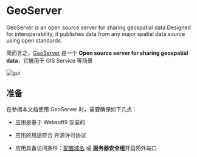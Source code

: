 # GeoServer

GeoServer is an open source server for sharing geospatial data.Designed for interoperability, it publishes data from any major spatial data source using open standards.

简而言之，[GeoServer](https://geoserver.org/) 是一个 **Open source server for sharing geospatial data**，它被用于 GIS Service  等场景


![gui](https://libs.websoft9.com/Websoft9/DocsPicture/zh/geoserver/geoserver-gui-websoft9.png)


## 准备

在参阅本文档使用 GeoServer 时，需要确保如下几点：

- 应用是基于 Websoft9 安装的

- 应用的用途符合 [](https://www.mongodb.com/licensing/server-side-public-license) 开源许可协议

- 应用具备访问条件：[配置域名](./guide/appsetdomain) 或 **服务器安全组**开启网外端口